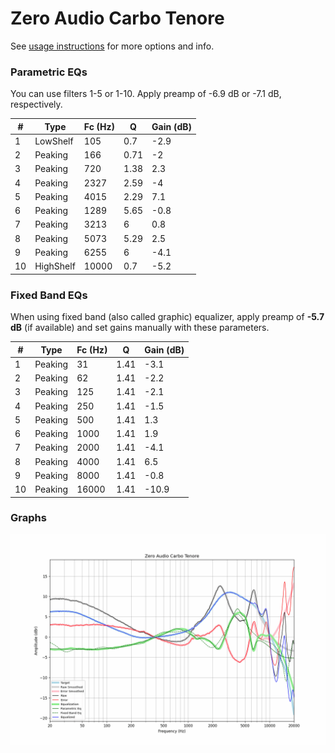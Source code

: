 # Zero Audio Carbo Tenore
See [usage instructions](https://github.com/jaakkopasanen/AutoEq#usage) for more options and info.

### Parametric EQs
You can use filters 1-5 or 1-10. Apply preamp of -6.9 dB or -7.1 dB, respectively.

|   # | Type      |   Fc (Hz) |    Q |   Gain (dB) |
|-----|-----------|-----------|------|-------------|
|   1 | LowShelf  |       105 | 0.7  |        -2.9 |
|   2 | Peaking   |       166 | 0.71 |        -2   |
|   3 | Peaking   |       720 | 1.38 |         2.3 |
|   4 | Peaking   |      2327 | 2.59 |        -4   |
|   5 | Peaking   |      4015 | 2.29 |         7.1 |
|   6 | Peaking   |      1289 | 5.65 |        -0.8 |
|   7 | Peaking   |      3213 | 6    |         0.8 |
|   8 | Peaking   |      5073 | 5.29 |         2.5 |
|   9 | Peaking   |      6255 | 6    |        -4.1 |
|  10 | HighShelf |     10000 | 0.7  |        -5.2 |

### Fixed Band EQs
When using fixed band (also called graphic) equalizer, apply preamp of **-5.7 dB** (if available) and set gains manually with these parameters.

|   # | Type    |   Fc (Hz) |    Q |   Gain (dB) |
|-----|---------|-----------|------|-------------|
|   1 | Peaking |        31 | 1.41 |        -3.1 |
|   2 | Peaking |        62 | 1.41 |        -2.2 |
|   3 | Peaking |       125 | 1.41 |        -2.1 |
|   4 | Peaking |       250 | 1.41 |        -1.5 |
|   5 | Peaking |       500 | 1.41 |         1.3 |
|   6 | Peaking |      1000 | 1.41 |         1.9 |
|   7 | Peaking |      2000 | 1.41 |        -4.1 |
|   8 | Peaking |      4000 | 1.41 |         6.5 |
|   9 | Peaking |      8000 | 1.41 |        -0.8 |
|  10 | Peaking |     16000 | 1.41 |       -10.9 |

### Graphs
![](./Zero%20Audio%20Carbo%20Tenore.png)
